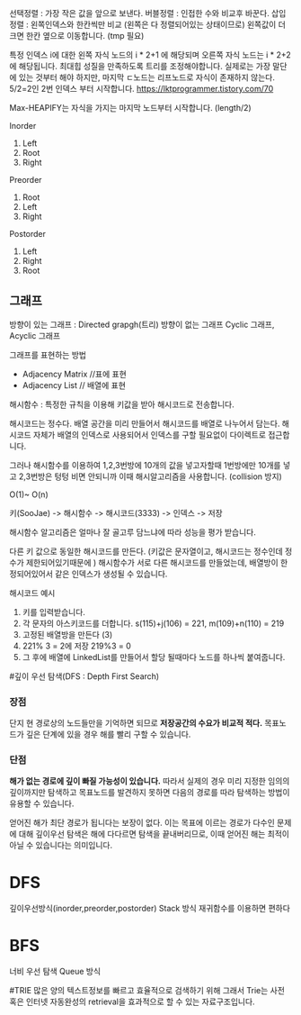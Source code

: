 선택정렬 : 가장 작은 값을 앞으로 보낸다.
버블정렬 : 인접한 수와 비교후 바꾼다.
삽입정렬 : 왼쪽인덱스와 한칸씩만 비교 (왼쪽은 다 정렬되어있는 상태이므로) 
          왼쪽값이 더 크면 한칸 옆으로 이동합니다. (tmp 필요)

특정 인덱스 i에 대한 왼쪽 자식 노드의 i \* 2+1 에 해당되며 오른쪽 자식 노드는 i \* 2+2에 해당됩니다.
최대힙 성질을 만족하도록 트리를 조정해야합니다.
실제로는 가장 말단에 있는 것부터 해야 하지만, 마지막 ㄷ노드는 리프노드로 자식이 존재하지 않는다.
5/2=2인 2번 인덱스 부터 시작합니다.
https://lktprogrammer.tistory.com/70

Max-HEAPIFY는 자식을 가지는 마지막 노드부터 시작합니다. (length/2) 


Inorder
1. Left
2. Root
3. Right

Preorder
1. Root
2. Left
3. Right

Postorder
1. Left
2. Right
3. Root



## 그래프
방향이 있는 그래프 : Directed grapgh(트리)
방향이 없는 그래프
Cyclic 그래프, Acyclic 그래프        

그래프를 표현하는 방법
- Adjacency Matrix //표에 표현
- Adjacency List  // 배열에 표현


해시함수 : 특정한 규칙을 이용해 키값을 받아 해시코드로 전송합니다.

해시코드는 정수다. 배열 공간을 미리 만들어서 해시코드를 배열로 나누어서 담는다.
해시코드 자체가 배열의 인덱스로 사용되어서 인덱스를 구할 필요없이 다이렉트로 접근합니다.

그러나 해시함수를 이용하여 1,2,3번방에 10개의 값을 넣고자할때 1번방에만 10개를 넣고 2,3번방은 텅텅 비면 안되니까 이때 해시알고리즘을 사용합니다. (collision 방지)

O(1)~ O(n)

키(SooJae) -> 해시함수 -> 해시코드(3333) -> 인덱스 -> 저장

해시함수 알고리즘은 얼마나 잘 골고루 담느냐에 따라 성능을 평가 받습니다.

다른 키 값으로 동일한 해시코드를 만든다. (키값은 문자열이고, 해시코드는 정수인데 정수가 제한되어있기때문에 )
해시함수가 서로 다른 해시코드를 만들었는데, 배열방이 한정되어있어서 같은 인덱스가 생성될 수 있습니다.


해시코드 예시
1. 키를 입력받습니다.
2. 각 문자의 아스키코드를 더합니다. s(115)+j(106) = 221, m(109)+n(110) = 219
3. 고정된 배열방을 만든다 (3)
4. 221% 3 = 2에 저장 219%3 = 0
5. 그 후에 배열에 LinkedList를 만들어서 할당 될때마다 노드를 하나씩 붙여줍니다.


#깊이 우선 탐색(DFS : Depth First Search)

### 장점 
단지 현 경로상의 노드들만을 기억하면 되므로 **저장공간의 수요가 비교적 적다.**
목표노드가 깊은 단계에 있을 경우 해를 빨리 구할 수 있습니다.

### 단점
**해가 없는 경로에 깊이 빠질 가능성이 있습니다.** 따라서 실제의 경우 미리 지정한 임의의 깊이까지만 탐색하고 목표노드를 발견하지 못하면 다음의 경로를 따라 탐색하는 방법이 유용할 수 있습니다. 

얻어진 해가 최단 경로가 됩니다는 보장이 없다. 이는 목표에 이르는 경로가 다수인 문제에 대해 깊이우선 탐색은 해에 다다르면 탐색을 끝내버리므로, 이때 얻어진 해는 최적이 아닐 수 있습니다는 의미입니다.

# DFS
깊이우선방식(inorder,preorder,postorder)
Stack 방식 
재귀함수를 이용하면 편하다

# BFS
너비 우선 탐색
Queue 방식

#TRIE
많은 양의 텍스트정보를 빠르고 효율적으로 검색하기 위해
그래서 Trie는 사전 혹은 인터넷 자동완성의 retrieval을 효과적으로 할 수 있는 자료구조입니다.


